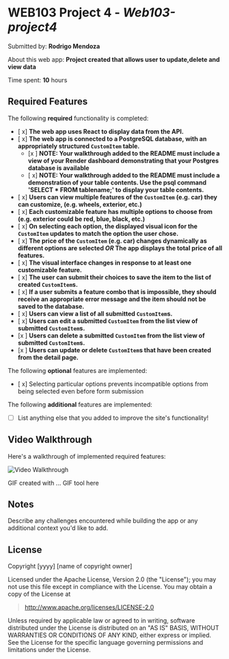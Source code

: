 # WEB103 Project 4 - *Web103-project4*

Submitted by: **Rodrigo Mendoza**

About this web app: **Project created that allows user to update,delete and view data**

Time spent: **10** hours

## Required Features

The following **required** functionality is completed:

<!-- Make sure to check off completed functionality below -->
- [ x] **The web app uses React to display data from the API.**
- [ x] **The web app is connected to a PostgreSQL database, with an appropriately structured `CustomItem` table.**
  - [x ]  **NOTE: Your walkthrough added to the README must include a view of your Render dashboard demonstrating that your Postgres database is available**
  - [ x]  **NOTE: Your walkthrough added to the README must include a demonstration of your table contents. Use the psql command 'SELECT * FROM tablename;' to display your table contents.**
- [ x] **Users can view **multiple** features of the `CustomItem` (e.g. car) they can customize, (e.g. wheels, exterior, etc.)**
- [ x] **Each customizable feature has multiple options to choose from (e.g. exterior could be red, blue, black, etc.)**
- [ x] **On selecting each option, the displayed visual icon for the `CustomItem` updates to match the option the user chose.**
- [ x] **The price of the `CustomItem` (e.g. car) changes dynamically as different options are selected *OR* The app displays the total price of all features.**
- [ x] **The visual interface changes in response to at least one customizable feature.**
- [ x] **The user can submit their choices to save the item to the list of created `CustomItem`s.**
- [ x] **If a user submits a feature combo that is impossible, they should receive an appropriate error message and the item should not be saved to the database.**
- [ x] **Users can view a list of all submitted `CustomItem`s.**
- [ x] **Users can edit a submitted `CustomItem` from the list view of submitted `CustomItem`s.**
- [x ] **Users can delete a submitted `CustomItem` from the list view of submitted `CustomItem`s.**
- [x ] **Users can update or delete `CustomItem`s that have been created from the detail page.**


The following **optional** features are implemented:

- [ x] Selecting particular options prevents incompatible options from being selected even before form submission

The following **additional** features are implemented:

- [ ] List anything else that you added to improve the site's functionality!

## Video Walkthrough

Here's a walkthrough of implemented required features:

<img src='http://i.imgur.com/link/to/your/gif/file.gif' title='Video Walkthrough' width='' alt='Video Walkthrough' />

<!-- Replace this with whatever GIF tool you used! -->
GIF created with ...  GIF tool here
<!-- Recommended tools:
[Kap](https://getkap.co/) for macOS
[ScreenToGif](https://www.screentogif.com/) for Windows
[peek](https://github.com/phw/peek) for Linux. -->

## Notes

Describe any challenges encountered while building the app or any additional context you'd like to add.

## License

Copyright [yyyy] [name of copyright owner]

Licensed under the Apache License, Version 2.0 (the "License"); you may not use this file except in compliance with the License. You may obtain a copy of the License at

> http://www.apache.org/licenses/LICENSE-2.0

Unless required by applicable law or agreed to in writing, software distributed under the License is distributed on an "AS IS" BASIS, WITHOUT WARRANTIES OR CONDITIONS OF ANY KIND, either express or implied. See the License for the specific language governing permissions and limitations under the License.
